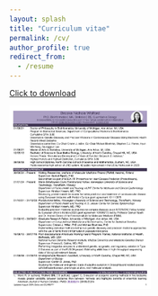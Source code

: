 ```yaml
---
layout: splash
title: "Curriculum vitae"
permalink: /cv/
author_profile: true
redirect_from:
  - /resume
---
```


[Click to download](https://github.com/bnwolford/bnwolford.github.io/raw/master/files/BW_CV_August_2024.pdf)   

<a href="https://github.com/bnwolford/bnwolford.github.io/raw/master/files/BW_CV_August_2024.pdf" download="BW_CV_Sept_2023.pdf"><img src="../images/BW_CV_August_2024_pg1.jpg" height="50%" width="50%"></a>


